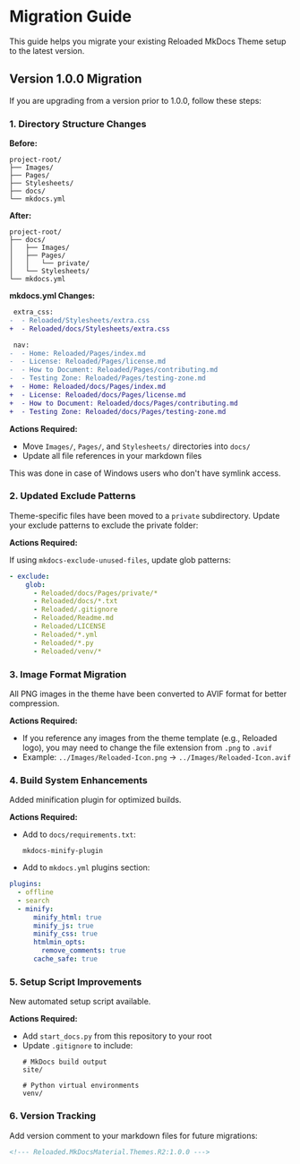 # Migration Guide

This guide helps you migrate your existing Reloaded MkDocs Theme setup to the latest version.

## Version 1.0.0 Migration

If you are upgrading from a version prior to 1.0.0, follow these steps:

### 1. Directory Structure Changes

**Before:**
```
project-root/
├── Images/
├── Pages/
├── Stylesheets/
├── docs/
└── mkdocs.yml
```

**After:**
```
project-root/
├── docs/
│   ├── Images/
│   ├── Pages/
│   │   └── private/
│   └── Stylesheets/
└── mkdocs.yml
```

**mkdocs.yml Changes:**

```diff
 extra_css:
-  - Reloaded/Stylesheets/extra.css
+  - Reloaded/docs/Stylesheets/extra.css

 nav:
-  - Home: Reloaded/Pages/index.md
-  - License: Reloaded/Pages/license.md
-  - How to Document: Reloaded/Pages/contributing.md
-  - Testing Zone: Reloaded/Pages/testing-zone.md
+  - Home: Reloaded/docs/Pages/index.md
+  - License: Reloaded/docs/Pages/license.md
+  - How to Document: Reloaded/docs/Pages/contributing.md
+  - Testing Zone: Reloaded/docs/Pages/testing-zone.md
```

**Actions Required:**

- Move `Images/`, `Pages/`, and `Stylesheets/` directories into `docs/`
- Update all file references in your markdown files

This was done in case of Windows users who don't have symlink access.

### 2. Updated Exclude Patterns

Theme-specific files have been moved to a `private` subdirectory. Update your exclude patterns to exclude the private folder:

**Actions Required:**

If using `mkdocs-exclude-unused-files`, update glob patterns:

```yaml
- exclude:
    glob:
      - Reloaded/docs/Pages/private/*
      - Reloaded/docs/*.txt
      - Reloaded/.gitignore
      - Reloaded/Readme.md
      - Reloaded/LICENSE
      - Reloaded/*.yml
      - Reloaded/*.py
      - Reloaded/venv/*
```

### 3. Image Format Migration

All PNG images in the theme have been converted to AVIF format for better compression.

**Actions Required:**

- If you reference any images from the theme template (e.g., Reloaded logo), you may need to change the file extension from `.png` to `.avif`
- Example: `../Images/Reloaded-Icon.png` → `../Images/Reloaded-Icon.avif`

### 4. Build System Enhancements

Added minification plugin for optimized builds.

**Actions Required:**

- Add to `docs/requirements.txt`:
  ```
  mkdocs-minify-plugin
  ```

- Add to `mkdocs.yml` plugins section:
```yaml
plugins:
  - offline
  - search
  - minify:
      minify_html: true
      minify_js: true
      minify_css: true
      htmlmin_opts:
        remove_comments: true
      cache_safe: true
```

### 5. Setup Script Improvements

New automated setup script available.

**Actions Required:**

- Add `start_docs.py` from this repository to your root
- Update `.gitignore` to include:
  ```
  # MkDocs build output
  site/
  
  # Python virtual environments
  venv/
  ```

### 6. Version Tracking

Add version comment to your markdown files for future migrations:

```markdown
<!--- Reloaded.MkDocsMaterial.Themes.R2:1.0.0 --->
```







